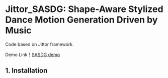 # Jittor_SASDG: Shape-Aware Stylized Dance Motion Generation Driven by Music
Code based on Jittor framework.

Demo Link！[SASDG demo](https://www.bilibili.com/video/BV1Xy4qeQEmj)

## 1. Installation
